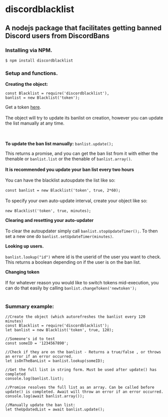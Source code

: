 
# discordblacklist
## A nodejs package that facilitates getting banned Discord users from DiscordBans

### Installing via NPM.

```$ npm install discordblacklist```
### Setup and functions.
**Creating the object:**

    const Blacklist = require('discordblacklist'),
    banlist = new Blacklist('token');
Get a token [here](https://bans.discordlist.net/mytoken).
<br></br>
The object will try to update its banlist on creation, however you can update the list manually at any time.

<br></br>
**To update the ban list manually:**
```banlist.update();```

This returns a promise, and you can get the ban list from it with either the thenable or `banlist.list` or the thenable of `banlist.array()`.
<br></br>
**It is recommended you update your ban list every two hours**
<br></br>
You can have the blacklist autoupdate the list like so:
<br></br>
```const banlist = new Blacklist('token', true, 2*60); ```
<br></br>
To specify your own auto-update interval, create your object like so:
<br></br>
`new Blacklist('token', true, minutes);`

**Clearing and resetting your auto-updater**
<br></br>
To clear the autoupdater simply call ``banlist.stopUpdateTimer();``. To then set a new one do ``banlist.setUpdateTimer(minutes)``.

**Looking up users.**
<br></br>
```banlist.lookup("id")``` where id is the userid of the user you want to check. This returns a boolean depending on if the user is on the ban list.

**Changing token**
<br></br>
If for whatever reason you would like to switch tokens mid-execution, you can do that easily by calling
```banlist.changeToken('newtoken');```
<br></br>

### Summary example:

    //Create the object (which autorefreshes the banlist every 120 minutes)
    const Blacklist = require('discordblacklist');
    let banlist = new Blacklist('token', true, 120);

    //Someone's id to test
    const someID = '1234567890';

    //Check if they are on the banlist - Returns a true/false , or throws an error if an error occurred.
    let isOnTheBanList = banlist.lookup(someID);

    //Get the full list in string form. Must be used after update() has completed
    console.log(banlist.list);

    //Promise resolves the full list as an array. Can be called before update() is completed. Await will throw an error if an error occurred.
    console.log(await banlist.array());

    //Manually update the ban list:
    let theUpdatedList = await banlist.update();
